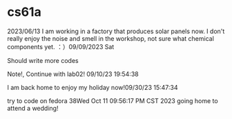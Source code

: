 # cs61a

2023/06/13 I am working in a factory that produces solar panels now. I don't really enjoy the noise and smell in the workshop, not sure what chemical components yet. ：）09/09/2023 Sat 

Should write more codes

Note!, Continue with lab02!
09/10/23 19:54:38

I am back home to enjoy my holiday now!09/30/23 15:47:34

try to code on fedora 38Wed Oct 11 09:56:17 PM CST 2023
going home to attend a wedding!
